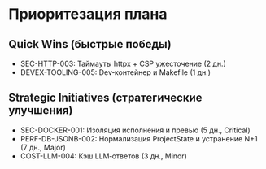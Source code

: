 # Приоритезация плана

## Quick Wins (быстрые победы)
- SEC-HTTP-003: Таймауты httpx + CSP ужесточение (2 дн.)
- DEVEX-TOOLING-005: Dev‑контейнер и Makefile (1 дн.)

## Strategic Initiatives (стратегические улучшения)
- SEC-DOCKER-001: Изоляция исполнения и превью (5 дн., Critical)
- PERF-DB-JSONB-002: Нормализация ProjectState и устранение N+1 (7 дн., Major)
- COST-LLM-004: Кэш LLM‑ответов (3 дн., Minor)
